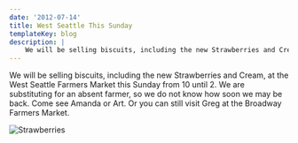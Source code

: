 ```yaml
---
date: '2012-07-14'
title: West Seattle This Sunday
templateKey: blog
description: |
    We will be selling biscuits, including the new Strawberries and Cream.
---
```

We will be selling biscuits, including the new Strawberries and Cream, at the West Seattle Farmers Market this Sunday from 10 until 2.  We are substituting for an absent farmer, so we do not know how soon we may be back.  Come see Amanda or Art.  Or you can still visit Greg at the Broadway Farmers Market.

<img src="/uploads/strawberries.jpg" class="img-fluid page-image shadow m-3" alt="Strawberries" />
